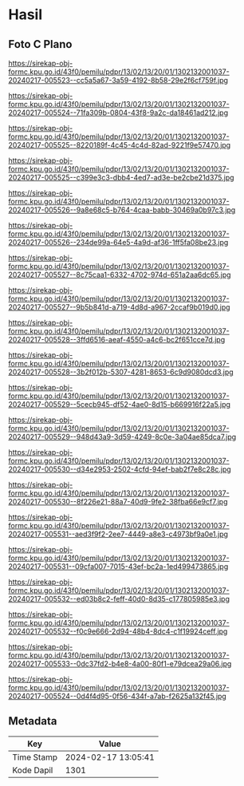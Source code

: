 # Hasil

## Foto C Plano

https://sirekap-obj-formc.kpu.go.id/43f0/pemilu/pdpr/13/02/13/20/01/1302132001037-20240217-005523--cc5a5a67-3a59-4192-8b58-29e2f6cf759f.jpg

https://sirekap-obj-formc.kpu.go.id/43f0/pemilu/pdpr/13/02/13/20/01/1302132001037-20240217-005524--71fa309b-0804-43f8-9a2c-da18461ad212.jpg

https://sirekap-obj-formc.kpu.go.id/43f0/pemilu/pdpr/13/02/13/20/01/1302132001037-20240217-005525--8220189f-4c45-4c4d-82ad-9221f9e57470.jpg

https://sirekap-obj-formc.kpu.go.id/43f0/pemilu/pdpr/13/02/13/20/01/1302132001037-20240217-005525--c399e3c3-dbb4-4ed7-ad3e-be2cbe21d375.jpg

https://sirekap-obj-formc.kpu.go.id/43f0/pemilu/pdpr/13/02/13/20/01/1302132001037-20240217-005526--9a8e68c5-b764-4caa-babb-30469a0b97c3.jpg

https://sirekap-obj-formc.kpu.go.id/43f0/pemilu/pdpr/13/02/13/20/01/1302132001037-20240217-005526--234de99a-64e5-4a9d-af36-1ff5fa08be23.jpg

https://sirekap-obj-formc.kpu.go.id/43f0/pemilu/pdpr/13/02/13/20/01/1302132001037-20240217-005527--8c75caa1-6332-4702-974d-651a2aa6dc65.jpg

https://sirekap-obj-formc.kpu.go.id/43f0/pemilu/pdpr/13/02/13/20/01/1302132001037-20240217-005527--9b5b841d-a719-4d8d-a967-2ccaf9b019d0.jpg

https://sirekap-obj-formc.kpu.go.id/43f0/pemilu/pdpr/13/02/13/20/01/1302132001037-20240217-005528--3ffd6516-aeaf-4550-a4c6-bc2f651cce7d.jpg

https://sirekap-obj-formc.kpu.go.id/43f0/pemilu/pdpr/13/02/13/20/01/1302132001037-20240217-005528--3b2f012b-5307-4281-8653-6c9d9080dcd3.jpg

https://sirekap-obj-formc.kpu.go.id/43f0/pemilu/pdpr/13/02/13/20/01/1302132001037-20240217-005529--5cecb945-df52-4ae0-8d15-b669916f22a5.jpg

https://sirekap-obj-formc.kpu.go.id/43f0/pemilu/pdpr/13/02/13/20/01/1302132001037-20240217-005529--948d43a9-3d59-4249-8c0e-3a04ae85dca7.jpg

https://sirekap-obj-formc.kpu.go.id/43f0/pemilu/pdpr/13/02/13/20/01/1302132001037-20240217-005530--d34e2953-2502-4cfd-94ef-bab2f7e8c28c.jpg

https://sirekap-obj-formc.kpu.go.id/43f0/pemilu/pdpr/13/02/13/20/01/1302132001037-20240217-005530--8f226e21-88a7-40d9-9fe2-38fba66e9cf7.jpg

https://sirekap-obj-formc.kpu.go.id/43f0/pemilu/pdpr/13/02/13/20/01/1302132001037-20240217-005531--aed3f9f2-2ee7-4449-a8e3-c4973bf9a0e1.jpg

https://sirekap-obj-formc.kpu.go.id/43f0/pemilu/pdpr/13/02/13/20/01/1302132001037-20240217-005531--09cfa007-7015-43ef-bc2a-1ed499473865.jpg

https://sirekap-obj-formc.kpu.go.id/43f0/pemilu/pdpr/13/02/13/20/01/1302132001037-20240217-005532--ed03b8c2-feff-40d0-8d35-c177805985e3.jpg

https://sirekap-obj-formc.kpu.go.id/43f0/pemilu/pdpr/13/02/13/20/01/1302132001037-20240217-005532--f0c9e666-2d94-48b4-8dc4-c1f19924ceff.jpg

https://sirekap-obj-formc.kpu.go.id/43f0/pemilu/pdpr/13/02/13/20/01/1302132001037-20240217-005533--0dc37fd2-b4e8-4a00-80f1-e79dcea29a06.jpg

https://sirekap-obj-formc.kpu.go.id/43f0/pemilu/pdpr/13/02/13/20/01/1302132001037-20240217-005524--0d4f4d95-0f56-434f-a7ab-f2625a132f45.jpg


## Metadata

| Key        | Value               |
| ---------- | ------------------- |
| Time Stamp | 2024-02-17 13:05:41 |
| Kode Dapil | 1301                |



